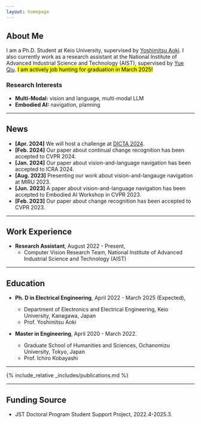 ```yaml
---
layout: homepage
---
```


## About Me

I am a Ph.D. Student at Keio University, supervised by [Yoshimitsu Aoki](https://aoki-medialab.jp/aokiyoshimitsu/). I also currently work as a research assistant at the National Institute of Advanced Industrial Science and Technology (AIST), supervised by [Yue Qiu](https://qiuyue1993.github.io/qiuyue.github.com/).
<mark> I am actively job hunting for graduation in March 2025!<mark>

### Research Interests

- **Multi-Modal:** vision and language, multi-modal LLM
- **Embodied AI:** navigation, planning

---
## News

- **[Apr. 2024]** We will host a challenge at [DICTA 2024](https://dicta2024.dictaconference.org/).
- **[Feb. 2024]** Our paper about continual change recognition has been accepted to CVPR 2024.
- **[Jan. 2024]** Our paper about vision-and-language navigation has been accepted to ICRA 2024.
- **[Aug. 2023]** Presenting our work about vision-and-langauge navigation at MIRU 2023.
- **[Jun. 2023]** A paper about vision-and-language navigation has been accepted to Embodied AI Workshop in CVPR 2023.
- **[Feb. 2023]** Our paper about change recognition has been accepted to CVPR 2023.

---
## Work Experience

- **Research Assistant**, August 2022 - Present, 
  - Computer Vision Research Team, National Institute of Advanced Industrial Science and Technology (AIST)

---

## Education

- **Ph. D in Electrical Engineering**,  April 2022 - March 2025 (Expected), 
  - Department of Electronics and Electrical Engineering, Keio University, Kanagawa, Japan
  - Prof. Yoshimitsu Aoki

- **Master in Engineering**, April 2020 - March 2022.
  - Graduate School of Humanities and Sciences, Ochanomizu University, Tokyo, Japan
  - Prof. Ichiro Kobayashi

---
{% include_relative _includes/publications.md %}

---
## Funding Source
- JST Doctoral Program Student Support Project,  2022.4-2025.3.

